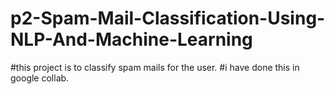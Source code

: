 # p2-Spam-Mail-Classification-Using-NLP-And-Machine-Learning
#this project is to classify spam mails for the user.
#i have done this in google collab.
